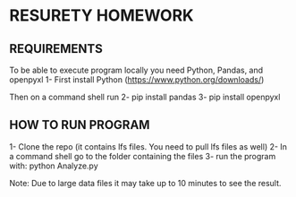 # RESURETY HOMEWORK

## REQUIREMENTS
To be able to execute program locally you need Python, Pandas, and openpyxl
1- First install Python (https://www.python.org/downloads/)

Then on a command shell run
2- pip install pandas
3- pip install openpyxl


## HOW TO RUN PROGRAM
1- Clone the repo (it contains lfs files. You need to pull lfs files as well)
2- In a command shell go to the folder containing the files
3- run the program with: python Analyze.py

Note: Due to large data files it may take up to 10 minutes to see the result.
